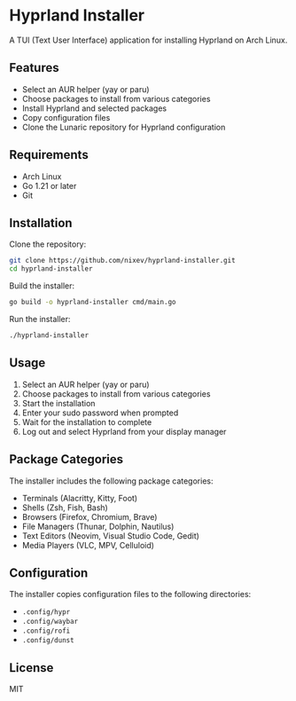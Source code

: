 # Hyprland Installer

A TUI (Text User Interface) application for installing Hyprland on Arch Linux.

## Features

- Select an AUR helper (yay or paru)
- Choose packages to install from various categories
- Install Hyprland and selected packages
- Copy configuration files
- Clone the Lunaric repository for Hyprland configuration

## Requirements

- Arch Linux
- Go 1.21 or later
- Git

## Installation

Clone the repository:

```bash
git clone https://github.com/nixev/hyprland-installer.git
cd hyprland-installer
```

Build the installer:

```bash
go build -o hyprland-installer cmd/main.go
```

Run the installer:

```bash
./hyprland-installer
```

## Usage

1. Select an AUR helper (yay or paru)
2. Choose packages to install from various categories
3. Start the installation
4. Enter your sudo password when prompted
5. Wait for the installation to complete
6. Log out and select Hyprland from your display manager

## Package Categories

The installer includes the following package categories:

- Terminals (Alacritty, Kitty, Foot)
- Shells (Zsh, Fish, Bash)
- Browsers (Firefox, Chromium, Brave)
- File Managers (Thunar, Dolphin, Nautilus)
- Text Editors (Neovim, Visual Studio Code, Gedit)
- Media Players (VLC, MPV, Celluloid)

## Configuration

The installer copies configuration files to the following directories:

- `.config/hypr`
- `.config/waybar`
- `.config/rofi`
- `.config/dunst`

## License

MIT 